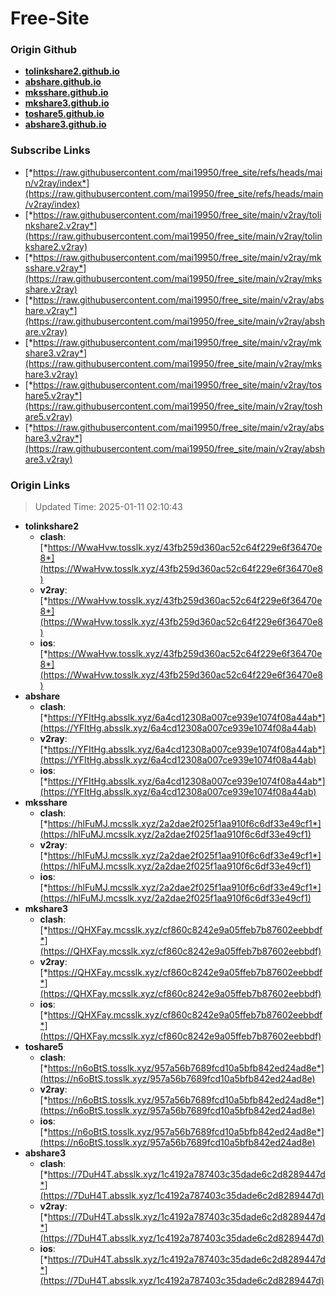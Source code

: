 # Free-Site

### Origin Github

- [**tolinkshare2.github.io**](https://github.com/tolinkshare2/tolinkshare2.github.io)
- [**abshare.github.io**](https://github.com/abshare/abshare.github.io)
- [**mksshare.github.io**](https://github.com/mksshare/mksshare.github.io)
- [**mkshare3.github.io**](https://github.com/mkshare3/mkshare3.github.io)
- [**toshare5.github.io**](https://github.com/toshare5/toshare5.github.io)
- [**abshare3.github.io**](https://github.com/abshare3/abshare3.github.io)

### Subscribe Links

- [*https://raw.githubusercontent.com/mai19950/free_site/refs/heads/main/v2ray/index*](https://raw.githubusercontent.com/mai19950/free_site/refs/heads/main/v2ray/index)
- [*https://raw.githubusercontent.com/mai19950/free_site/main/v2ray/tolinkshare2.v2ray*](https://raw.githubusercontent.com/mai19950/free_site/main/v2ray/tolinkshare2.v2ray)
- [*https://raw.githubusercontent.com/mai19950/free_site/main/v2ray/mksshare.v2ray*](https://raw.githubusercontent.com/mai19950/free_site/main/v2ray/mksshare.v2ray)
- [*https://raw.githubusercontent.com/mai19950/free_site/main/v2ray/abshare.v2ray*](https://raw.githubusercontent.com/mai19950/free_site/main/v2ray/abshare.v2ray)
- [*https://raw.githubusercontent.com/mai19950/free_site/main/v2ray/mkshare3.v2ray*](https://raw.githubusercontent.com/mai19950/free_site/main/v2ray/mkshare3.v2ray)
- [*https://raw.githubusercontent.com/mai19950/free_site/main/v2ray/toshare5.v2ray*](https://raw.githubusercontent.com/mai19950/free_site/main/v2ray/toshare5.v2ray)
- [*https://raw.githubusercontent.com/mai19950/free_site/main/v2ray/abshare3.v2ray*](https://raw.githubusercontent.com/mai19950/free_site/main/v2ray/abshare3.v2ray)

### Origin Links

> Updated Time: 2025-01-11 02:10:43

- **tolinkshare2**
  - **clash**: [*https://WwaHvw.tosslk.xyz/43fb259d360ac52c64f229e6f36470e8*](https://WwaHvw.tosslk.xyz/43fb259d360ac52c64f229e6f36470e8)
  - **v2ray**: [*https://WwaHvw.tosslk.xyz/43fb259d360ac52c64f229e6f36470e8*](https://WwaHvw.tosslk.xyz/43fb259d360ac52c64f229e6f36470e8)
  - **ios**: [*https://WwaHvw.tosslk.xyz/43fb259d360ac52c64f229e6f36470e8*](https://WwaHvw.tosslk.xyz/43fb259d360ac52c64f229e6f36470e8)
- **abshare**
  - **clash**: [*https://YFItHg.absslk.xyz/6a4cd12308a007ce939e1074f08a44ab*](https://YFItHg.absslk.xyz/6a4cd12308a007ce939e1074f08a44ab)
  - **v2ray**: [*https://YFItHg.absslk.xyz/6a4cd12308a007ce939e1074f08a44ab*](https://YFItHg.absslk.xyz/6a4cd12308a007ce939e1074f08a44ab)
  - **ios**: [*https://YFItHg.absslk.xyz/6a4cd12308a007ce939e1074f08a44ab*](https://YFItHg.absslk.xyz/6a4cd12308a007ce939e1074f08a44ab)
- **mksshare**
  - **clash**: [*https://hlFuMJ.mcsslk.xyz/2a2dae2f025f1aa910f6c6df33e49cf1*](https://hlFuMJ.mcsslk.xyz/2a2dae2f025f1aa910f6c6df33e49cf1)
  - **v2ray**: [*https://hlFuMJ.mcsslk.xyz/2a2dae2f025f1aa910f6c6df33e49cf1*](https://hlFuMJ.mcsslk.xyz/2a2dae2f025f1aa910f6c6df33e49cf1)
  - **ios**: [*https://hlFuMJ.mcsslk.xyz/2a2dae2f025f1aa910f6c6df33e49cf1*](https://hlFuMJ.mcsslk.xyz/2a2dae2f025f1aa910f6c6df33e49cf1)
- **mkshare3**
  - **clash**: [*https://QHXFay.mcsslk.xyz/cf860c8242e9a05ffeb7b87602eebbdf*](https://QHXFay.mcsslk.xyz/cf860c8242e9a05ffeb7b87602eebbdf)
  - **v2ray**: [*https://QHXFay.mcsslk.xyz/cf860c8242e9a05ffeb7b87602eebbdf*](https://QHXFay.mcsslk.xyz/cf860c8242e9a05ffeb7b87602eebbdf)
  - **ios**: [*https://QHXFay.mcsslk.xyz/cf860c8242e9a05ffeb7b87602eebbdf*](https://QHXFay.mcsslk.xyz/cf860c8242e9a05ffeb7b87602eebbdf)
- **toshare5**
  - **clash**: [*https://n6oBtS.tosslk.xyz/957a56b7689fcd10a5bfb842ed24ad8e*](https://n6oBtS.tosslk.xyz/957a56b7689fcd10a5bfb842ed24ad8e)
  - **v2ray**: [*https://n6oBtS.tosslk.xyz/957a56b7689fcd10a5bfb842ed24ad8e*](https://n6oBtS.tosslk.xyz/957a56b7689fcd10a5bfb842ed24ad8e)
  - **ios**: [*https://n6oBtS.tosslk.xyz/957a56b7689fcd10a5bfb842ed24ad8e*](https://n6oBtS.tosslk.xyz/957a56b7689fcd10a5bfb842ed24ad8e)
- **abshare3**
  - **clash**: [*https://7DuH4T.absslk.xyz/1c4192a787403c35dade6c2d8289447d*](https://7DuH4T.absslk.xyz/1c4192a787403c35dade6c2d8289447d)
  - **v2ray**: [*https://7DuH4T.absslk.xyz/1c4192a787403c35dade6c2d8289447d*](https://7DuH4T.absslk.xyz/1c4192a787403c35dade6c2d8289447d)
  - **ios**: [*https://7DuH4T.absslk.xyz/1c4192a787403c35dade6c2d8289447d*](https://7DuH4T.absslk.xyz/1c4192a787403c35dade6c2d8289447d)
